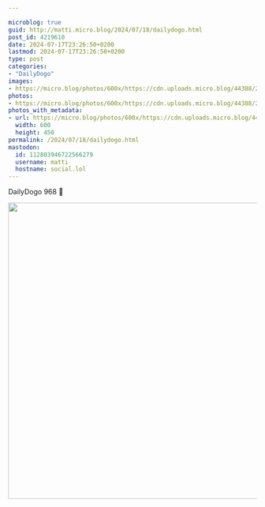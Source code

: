 ```yaml
---

microblog: true
guid: http://matti.micro.blog/2024/07/18/dailydogo.html
post_id: 4219610
date: 2024-07-17T23:26:50+0200
lastmod: 2024-07-17T23:26:50+0200
type: post
categories:
- "DailyDogo"
images:
- https://micro.blog/photos/600x/https://cdn.uploads.micro.blog/44388/2024/9e24c676d1f045519b40d52390b7696b.jpg
photos:
- https://micro.blog/photos/600x/https://cdn.uploads.micro.blog/44388/2024/9e24c676d1f045519b40d52390b7696b.jpg
photos_with_metadata:
- url: https://micro.blog/photos/600x/https://cdn.uploads.micro.blog/44388/2024/9e24c676d1f045519b40d52390b7696b.jpg
  width: 600
  height: 450
permalink: /2024/07/18/dailydogo.html
mastodon:
  id: 112803946722566279
  username: matti
  hostname: social.lol
---
```

DailyDogo 968 🐶

<img src="/media/uploads/2024/9e24c676d1f045519b40d52390b7696b.jpg" width="600" alt="" />

